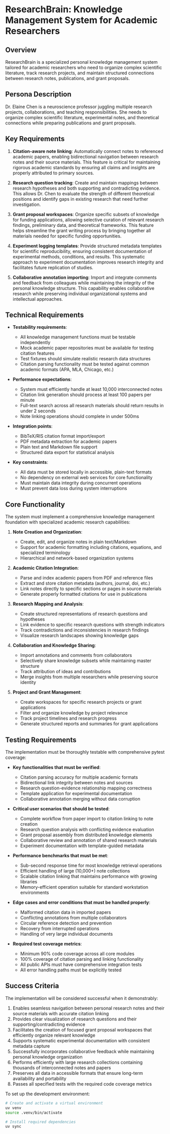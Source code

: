 # ResearchBrain: Knowledge Management System for Academic Researchers

## Overview
ResearchBrain is a specialized personal knowledge management system tailored for academic researchers who need to organize complex scientific literature, track research projects, and maintain structured connections between research notes, publications, and grant proposals.

## Persona Description
Dr. Elaine Chen is a neuroscience professor juggling multiple research projects, collaborations, and teaching responsibilities. She needs to organize complex scientific literature, experimental notes, and theoretical connections while preparing publications and grant proposals.

## Key Requirements
1. **Citation-aware note linking**: Automatically connect notes to referenced academic papers, enabling bidirectional navigation between research notes and their source materials. This feature is critical for maintaining rigorous academic standards by ensuring all claims and insights are properly attributed to primary sources.

2. **Research question tracking**: Create and maintain mappings between research hypotheses and both supporting and contradicting evidence. This allows Dr. Chen to evaluate the strength of different theoretical positions and identify gaps in existing research that need further investigation.

3. **Grant proposal workspaces**: Organize specific subsets of knowledge for funding applications, allowing selective curation of relevant research findings, preliminary data, and theoretical frameworks. This feature helps streamline the grant writing process by bringing together all materials needed for specific funding opportunities.

4. **Experiment logging templates**: Provide structured metadata templates for scientific reproducibility, ensuring consistent documentation of experimental methods, conditions, and results. This systematic approach to experiment documentation improves research integrity and facilitates future replication of studies.

5. **Collaborative annotation importing**: Import and integrate comments and feedback from colleagues while maintaining the integrity of the personal knowledge structure. This capability enables collaborative research while preserving individual organizational systems and intellectual approaches.

## Technical Requirements
- **Testability requirements**:
  - All knowledge management functions must be testable independently
  - Mock academic paper repositories must be available for testing citation features
  - Test fixtures should simulate realistic research data structures
  - Citation parsing functionality must be tested against common academic formats (APA, MLA, Chicago, etc.)

- **Performance expectations**:
  - System must efficiently handle at least 10,000 interconnected notes
  - Citation link generation should process at least 100 papers per minute
  - Full-text search across all research materials should return results in under 2 seconds
  - Note linking operations should complete in under 500ms

- **Integration points**:
  - BibTeX/RIS citation format import/export
  - PDF metadata extraction for academic papers
  - Plain text and Markdown file support
  - Structured data export for statistical analysis

- **Key constraints**:
  - All data must be stored locally in accessible, plain-text formats
  - No dependency on external web services for core functionality
  - Must maintain data integrity during concurrent operations
  - Must prevent data loss during system interruptions

## Core Functionality
The system must implement a comprehensive knowledge management foundation with specialized academic research capabilities:

1. **Note Creation and Organization**:
   - Create, edit, and organize notes in plain text/Markdown
   - Support for academic formatting including citations, equations, and specialized terminology
   - Hierarchical and network-based organization systems

2. **Academic Citation Integration**:
   - Parse and index academic papers from PDF and reference files
   - Extract and store citation metadata (authors, journal, doi, etc.)
   - Link notes directly to specific sections or pages in source materials
   - Generate properly formatted citations for use in publications

3. **Research Mapping and Analysis**:
   - Create structured representations of research questions and hypotheses
   - Link evidence to specific research questions with strength indicators
   - Track contradictions and inconsistencies in research findings
   - Visualize research landscapes showing knowledge gaps

4. **Collaboration and Knowledge Sharing**:
   - Import annotations and comments from collaborators
   - Selectively share knowledge subsets while maintaining master structure
   - Track attribution of ideas and contributions
   - Merge insights from multiple researchers while preserving source identity

5. **Project and Grant Management**:
   - Create workspaces for specific research projects or grant applications
   - Filter and organize knowledge by project relevance
   - Track project timelines and research progress
   - Generate structured reports and summaries for grant applications

## Testing Requirements
The implementation must be thoroughly testable with comprehensive pytest coverage:

- **Key functionalities that must be verified**:
  - Citation parsing accuracy for multiple academic formats
  - Bidirectional link integrity between notes and sources
  - Research question-evidence relationship mapping correctness
  - Template application for experimental documentation
  - Collaborative annotation merging without data corruption

- **Critical user scenarios that should be tested**:
  - Complete workflow from paper import to citation linking to note creation
  - Research question analysis with conflicting evidence evaluation
  - Grant proposal assembly from distributed knowledge elements
  - Collaborative review and annotation of shared research materials
  - Experiment documentation with template-guided metadata

- **Performance benchmarks that must be met**:
  - Sub-second response time for most knowledge retrieval operations
  - Efficient handling of large (10,000+) note collections
  - Scalable citation linking that maintains performance with growing libraries
  - Memory-efficient operation suitable for standard workstation environments

- **Edge cases and error conditions that must be handled properly**:
  - Malformed citation data in imported papers
  - Conflicting annotations from multiple collaborators
  - Circular reference detection and prevention
  - Recovery from interrupted operations
  - Handling of very large individual documents

- **Required test coverage metrics**:
  - Minimum 90% code coverage across all core modules
  - 100% coverage of citation parsing and linking functionality
  - All public APIs must have comprehensive integration tests
  - All error handling paths must be explicitly tested

## Success Criteria
The implementation will be considered successful when it demonstrably:

1. Enables seamless navigation between personal research notes and their source materials with accurate citation linking
2. Provides clear visualization of research questions and their supporting/contradicting evidence
3. Facilitates the creation of focused grant proposal workspaces that efficiently organize relevant knowledge
4. Supports systematic experimental documentation with consistent metadata capture
5. Successfully incorporates collaborative feedback while maintaining personal knowledge organization
6. Performs efficiently with large research collections containing thousands of interconnected notes and papers
7. Preserves all data in accessible formats that ensure long-term availability and portability
8. Passes all specified tests with the required code coverage metrics

To set up the development environment:
```bash
# Create and activate a virtual environment
uv venv
source .venv/bin/activate

# Install required dependencies
uv sync
```